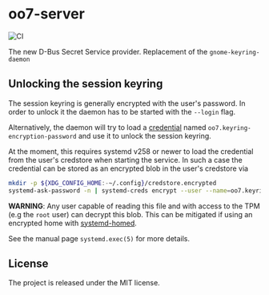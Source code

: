 # oo7-server

![CI](https://github.com/bilelmoussaoui/oo7/workflows/CI/badge.svg)

The new D-Bus Secret Service provider. Replacement of the `gnome-keyring-daemon`

## Unlocking the session keyring

The session keyring is generally encrypted with the user's password. In order to
unlock it the daemon has to be started with the `--login` flag.

Alternatively, the daemon will try to load a
[credential](https://systemd.io/CREDENTIALS/) named
`oo7.keyring-encryption-password` and use it to unlock the session keyring.

At the moment, this requires systemd v258 or newer to load the credential from
the user's credstore when starting the service. In such a case the credential
can be stored as an encrypted blob in the user's credstore via

``` sh
mkdir -p ${XDG_CONFIG_HOME:-~/.config}/credstore.encrypted
systemd-ask-password -n | systemd-creds encrypt --user --name=oo7.keyring-encryption-password - ${XDG_CONFIG_HOME:-~/.config}/credstore.encrypted/oo7.keyring-encryption-password
```

**WARNING**: Any user capable of reading this file and with access to the TPM
(e.g the `root` user) can decrypt this blob. This can be mitigated if using an
encrypted home with [systemd-homed](https://systemd.io/HOME_DIRECTORY/).

See the manual page `systemd.exec(5)` for more details.

## License

The project is released under the MIT license.
